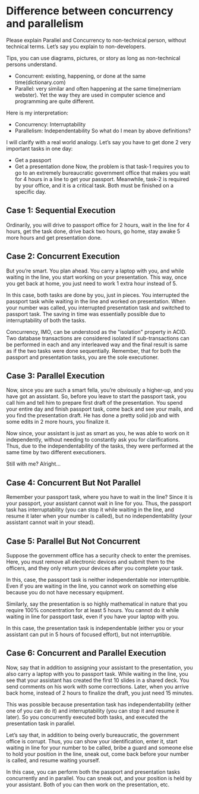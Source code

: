 # Difference between concurrency and parallelism

Please explain Parallel and Concurrency to non-technical person, without technical terms. 
Let’s say you explain to non-developers. 

Tips, you can use diagrams, pictures, or story as long as non-technical persons understand.

- Concurrent: existing, happening, or done at the same time(dictionary.com)
- Parallel: very similar and often happening at the same time(merriam webster).
Yet the way they are used in computer science and programming are quite different. 

Here is my interpretation:

- Concurrency: Interruptability
- Parallelism: Independentability
So what do I mean by above definitions?

I will clarify with a real world analogy. Let’s say you have to get done 2 very important tasks in one day:

- Get a passport
- Get a presentation done
Now, the problem is that task-1 requires you to go to an extremely bureaucratic government office that makes you wait for 4 hours in a line to get your passport. Meanwhile, task-2 is required by your office, and it is a critical task. Both must be finished on a specific day.

## Case 1: Sequential Execution
Ordinarily, you will drive to passport office for 2 hours, wait in the line for 4 hours, get the task done, drive back two hours, go home, stay awake 5 more hours and get presentation done.

## Case 2: Concurrent Execution
But you’re smart. You plan ahead. You carry a laptop with you, and while waiting in the line, you start working on your presentation. This way, once you get back at home, you just need to work 1 extra hour instead of 5.

In this case, both tasks are done by you, just in pieces. You interrupted the passport task while waiting in the line and worked on presentation. When your number was called, you interrupted presentation task and switched to passport task. The saving in time was essentially possible due to interruptability of both the tasks.

Concurrency, IMO, can be understood as the "isolation" property in ACID. Two database transactions are considered isolated if sub-transactions can be performed in each and any interleaved way and the final result is same as if the two tasks were done sequentially. Remember, that for both the passport and presentation tasks, you are the sole executioner.

## Case 3: Parallel Execution
Now, since you are such a smart fella, you’re obviously a higher-up, and you have got an assistant. So, before you leave to start the passport task, you call him and tell him to prepare first draft of the presentation. You spend your entire day and finish passport task, come back and see your mails, and you find the presentation draft. He has done a pretty solid job and with some edits in 2 more hours, you finalize it.

Now since, your assistant is just as smart as you, he was able to work on it independently, without needing to constantly ask you for clarifications. Thus, due to the independentability of the tasks, they were performed at the same time by two different executioners.

Still with me? Alright...

## Case 4: Concurrent But Not Parallel
Remember your passport task, where you have to wait in the line? Since it is your passport, your assistant cannot wait in line for you. Thus, the passport task has interruptability (you can stop it while waiting in the line, and resume it later when your number is called), but no independentability (your assistant cannot wait in your stead).

## Case 5: Parallel But Not Concurrent
Suppose the government office has a security check to enter the premises. Here, you must remove all electronic devices and submit them to the officers, and they only return your devices after you complete your task.

In this, case, the passport task is neither independentable nor interruptible. Even if you are waiting in the line, you cannot work on something else because you do not have necessary equipment.

Similarly, say the presentation is so highly mathematical in nature that you require 100% concentration for at least 5 hours. You cannot do it while waiting in line for passport task, even if you have your laptop with you.

In this case, the presentation task is independentable (either you or your assistant can put in 5 hours of focused effort), but not interruptible.

## Case 6: Concurrent and Parallel Execution
Now, say that in addition to assigning your assistant to the presentation, you also carry a laptop with you to passport task. While waiting in the line, you see that your assistant has created the first 10 slides in a shared deck. You send comments on his work with some corrections. Later, when you arrive back home, instead of 2 hours to finalize the draft, you just need 15 minutes.

This was possible because presentation task has independentability (either one of you can do it) and interruptability (you can stop it and resume it later). So you concurrently executed both tasks, and executed the presentation task in parallel.

Let’s say that, in addition to being overly bureaucratic, the government office is corrupt. Thus, you can show your identification, enter it, start waiting in line for your number to be called, bribe a guard and someone else to hold your position in the line, sneak out, come back before your number is called, and resume waiting yourself.

In this case, you can perform both the passport and presentation tasks concurrently and in parallel. You can sneak out, and your position is held by your assistant. Both of you can then work on the presentation, etc.

